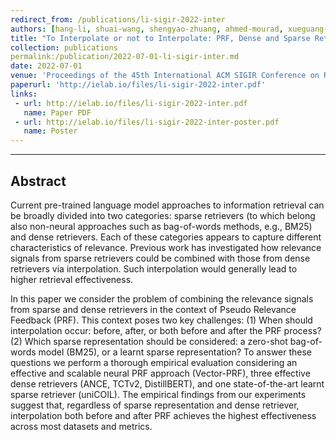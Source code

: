 ```yaml
---
redirect_from: /publications/li-sigir-2022-inter
authors: [hang-li, shuai-wang, shengyao-zhuang, ahmed-mourad, xueguang-ma, jimmy-lin, guido-zuccon]
title: "To Interpolate or not to Interpolate: PRF, Dense and Sparse Retrievers"
collection: publications
permalink:/publication/2022-07-01-li-sigir-inter.md
date: 2022-07-01
venue: 'Proceedings of the 45th International ACM SIGIR Conference on Research and Development in Information Retrieval (SIGIR' 22)'
paperurl: 'http://ielab.io/files/li-sigir-2022-inter.pdf'
links:
 - url: http://ielab.io/files/li-sigir-2022-inter.pdf
   name: Paper PDF
 - url: http://ielab.io/files/li-sigir-2022-inter-poster.pdf
   name: Poster
---
```

---
## Abstract

Current pre-trained language model approaches to information retrieval can be broadly divided into two categories: sparse retrievers (to which belong also non-neural approaches such as bag-of-words methods, e.g., BM25) and dense retrievers. Each of these categories appears to capture different characteristics of relevance. Previous work has investigated how relevance signals from sparse retrievers could be combined with those from dense retrievers via interpolation. Such interpolation would generally lead to higher retrieval effectiveness.

In this paper we consider the problem of combining the relevance signals from sparse and dense retrievers in the context of Pseudo Relevance Feedback (PRF). This context poses two key challenges: (1) When should interpolation occur: before, after, or both before and after the PRF process? (2) Which sparse representation should be considered: a zero-shot bag-of-words model (BM25), or a learnt sparse representation? To answer these questions we perform a thorough empirical evaluation considering an effective and scalable neural PRF approach (Vector-PRF), three effective dense retrievers (ANCE, TCTv2, DistillBERT), and one state-of-the-art learnt sparse retriever (uniCOIL). The empirical findings from our experiments suggest that, regardless of sparse representation and dense retriever, interpolation both before and after PRF achieves the highest effectiveness across most datasets and metrics.